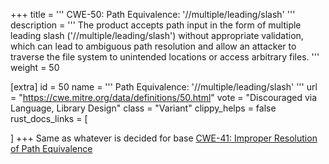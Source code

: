 +++
title = '''
CWE-50: Path Equivalence: '//multiple/leading/slash'
'''
description	= '''
The product accepts path input in the form of multiple leading slash ('//multiple/leading/slash') without appropriate validation, which can lead to ambiguous path resolution and allow an attacker to traverse the file system to unintended locations or access arbitrary files.
'''
weight = 50

[extra]
id = 50
name = '''
Path Equivalence: '//multiple/leading/slash'
'''
url = "https://cwe.mitre.org/data/definitions/50.html"
vote = "Discouraged via Language, Library Design"
class = "Variant"
clippy_helps = false
rust_docs_links = [

]
+++
Same as whatever is decided for base [CWE-41: Improper Resolution of Path Equivalence](/rust-are-we-secure-yet/cwes/cwe-41)
